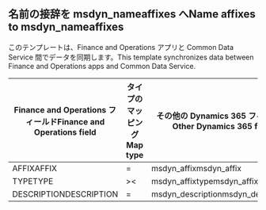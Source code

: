## <a name="name-affixes-to-msdyn_nameaffixes"></a><span data-ttu-id="508ec-101">名前の接辞を msdyn_nameaffixes へ</span><span class="sxs-lookup"><span data-stu-id="508ec-101">Name affixes to msdyn_nameaffixes</span></span>

<span data-ttu-id="508ec-102">このテンプレートは、Finance and Operations アプリと Common Data Service 間でデータを同期します。</span><span class="sxs-lookup"><span data-stu-id="508ec-102">This template synchronizes data between Finance and Operations apps and Common Data Service.</span></span>

<span data-ttu-id="508ec-103">Finance and Operations フィールド</span><span class="sxs-lookup"><span data-stu-id="508ec-103">Finance and Operations field</span></span> | <span data-ttu-id="508ec-104">タイプのマッピング</span><span class="sxs-lookup"><span data-stu-id="508ec-104">Map type</span></span> | <span data-ttu-id="508ec-105">その他の Dynamics 365 フィールド</span><span class="sxs-lookup"><span data-stu-id="508ec-105">Other Dynamics 365 field</span></span> | <span data-ttu-id="508ec-106">既定値</span><span class="sxs-lookup"><span data-stu-id="508ec-106">Default value</span></span>
---|---|---|---
<span data-ttu-id="508ec-107">AFFIX</span><span class="sxs-lookup"><span data-stu-id="508ec-107">AFFIX</span></span> | = | <span data-ttu-id="508ec-108">msdyn_affix</span><span class="sxs-lookup"><span data-stu-id="508ec-108">msdyn_affix</span></span> | 
<span data-ttu-id="508ec-109">TYPE</span><span class="sxs-lookup"><span data-stu-id="508ec-109">TYPE</span></span> | >< | <span data-ttu-id="508ec-110">msdyn_affixtype</span><span class="sxs-lookup"><span data-stu-id="508ec-110">msdyn_affixtype</span></span> | 
<span data-ttu-id="508ec-111">DESCRIPTION</span><span class="sxs-lookup"><span data-stu-id="508ec-111">DESCRIPTION</span></span> | = | <span data-ttu-id="508ec-112">msdyn_description</span><span class="sxs-lookup"><span data-stu-id="508ec-112">msdyn_description</span></span> | 
